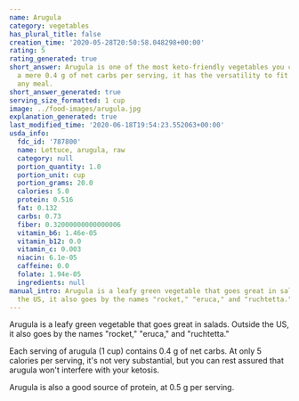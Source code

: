 ```yaml
---
name: Arugula
category: vegetables
has_plural_title: false
creation_time: '2020-05-28T20:50:58.048298+00:00'
rating: 5
rating_generated: true
short_answer: Arugula is one of the most keto-friendly vegetables you can find. At
  a mere 0.4 g of net carbs per serving, it has the versatility to fit into almost
  any meal.
short_answer_generated: true
serving_size_formatted: 1 cup
image: ../food-images/arugula.jpg
explanation_generated: true
last_modified_time: '2020-06-18T19:54:23.552063+00:00'
usda_info:
  fdc_id: '787800'
  name: Lettuce, arugula, raw
  category: null
  portion_quantity: 1.0
  portion_unit: cup
  portion_grams: 20.0
  calories: 5.0
  protein: 0.516
  fat: 0.132
  carbs: 0.73
  fiber: 0.32000000000000006
  vitamin_b6: 1.46e-05
  vitamin_b12: 0.0
  vitamin_c: 0.003
  niacin: 6.1e-05
  caffeine: 0.0
  folate: 1.94e-05
  ingredients: null
manual_intro: Arugula is a leafy green vegetable that goes great in salads. Outside
  the US, it also goes by the names "rocket," "eruca," and "ruchtetta."
---
```

Arugula is a leafy green vegetable that goes great in salads. Outside the US, it also goes by the names "rocket," "eruca," and "ruchtetta."

Each serving of arugula (1 cup) contains 0.4 g of net carbs. At only 5 calories per serving, it's not very substantial, but you can rest assured that arugula won't interfere with your ketosis.

Arugula is also a good source of protein, at 0.5 g per serving.
